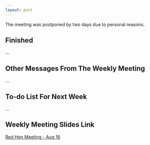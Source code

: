 ```yaml
---
layout: post
---
```


<!-- ## Difficulties

## Ideas

## Challenges

## Attempts to succeed

## Failures

## Advice -->

The meeting was postponed by two days due to personal reasons.

## Finished

...

## Other Messages From The Weekly Meeting

...

## To-do List For Next Week

...

## Weekly Meeting Slides Link

[Red Hen Meeting - Aug 16](https://docs.google.com/presentation/d/1URuQ_7qLAF89c3T4ptq8yHkQhlZ75wqwWdfDZBtfqz0/edit)